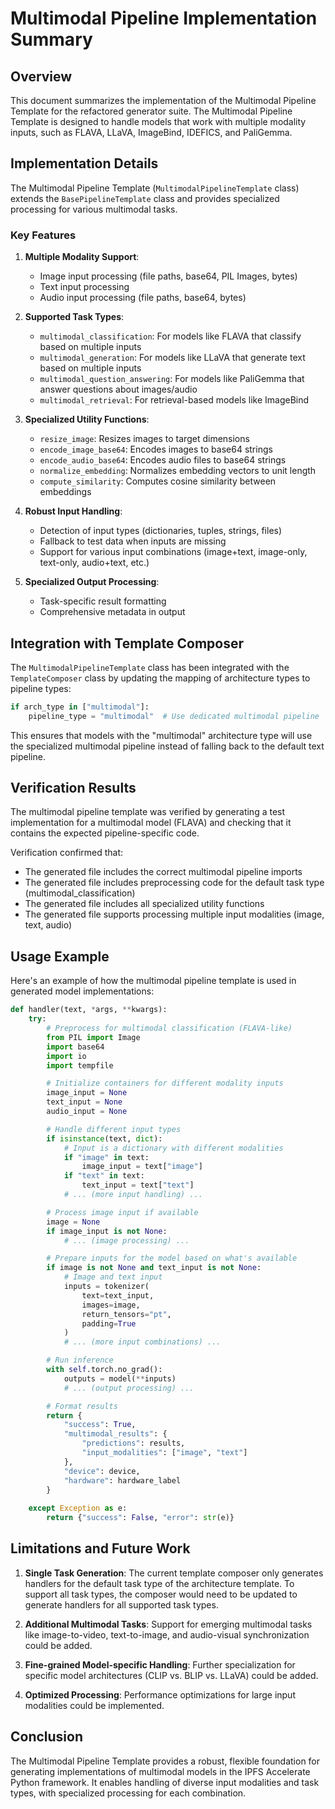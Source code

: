 # Multimodal Pipeline Implementation Summary

## Overview

This document summarizes the implementation of the Multimodal Pipeline Template for the refactored generator suite. The Multimodal Pipeline Template is designed to handle models that work with multiple modality inputs, such as FLAVA, LLaVA, ImageBind, IDEFICS, and PaliGemma.

## Implementation Details

The Multimodal Pipeline Template (`MultimodalPipelineTemplate` class) extends the `BasePipelineTemplate` class and provides specialized processing for various multimodal tasks.

### Key Features

1. **Multiple Modality Support**:
   - Image input processing (file paths, base64, PIL Images, bytes)
   - Text input processing
   - Audio input processing (file paths, base64, bytes)

2. **Supported Task Types**:
   - `multimodal_classification`: For models like FLAVA that classify based on multiple inputs
   - `multimodal_generation`: For models like LLaVA that generate text based on multiple inputs
   - `multimodal_question_answering`: For models like PaliGemma that answer questions about images/audio
   - `multimodal_retrieval`: For retrieval-based models like ImageBind

3. **Specialized Utility Functions**:
   - `resize_image`: Resizes images to target dimensions
   - `encode_image_base64`: Encodes images to base64 strings
   - `encode_audio_base64`: Encodes audio files to base64 strings
   - `normalize_embedding`: Normalizes embedding vectors to unit length
   - `compute_similarity`: Computes cosine similarity between embeddings

4. **Robust Input Handling**:
   - Detection of input types (dictionaries, tuples, strings, files)
   - Fallback to test data when inputs are missing
   - Support for various input combinations (image+text, image-only, text-only, audio+text, etc.)

5. **Specialized Output Processing**:
   - Task-specific result formatting
   - Comprehensive metadata in output

## Integration with Template Composer

The `MultimodalPipelineTemplate` class has been integrated with the `TemplateComposer` class by updating the mapping of architecture types to pipeline types:

```python
if arch_type in ["multimodal"]:
    pipeline_type = "multimodal"  # Use dedicated multimodal pipeline
```

This ensures that models with the "multimodal" architecture type will use the specialized multimodal pipeline instead of falling back to the default text pipeline.

## Verification Results

The multimodal pipeline template was verified by generating a test implementation for a multimodal model (FLAVA) and checking that it contains the expected pipeline-specific code.

Verification confirmed that:
- The generated file includes the correct multimodal pipeline imports
- The generated file includes preprocessing code for the default task type (multimodal_classification)
- The generated file includes all specialized utility functions
- The generated file supports processing multiple input modalities (image, text, audio)

## Usage Example

Here's an example of how the multimodal pipeline template is used in generated model implementations:

```python
def handler(text, *args, **kwargs):
    try:
        # Preprocess for multimodal classification (FLAVA-like)
        from PIL import Image
        import base64
        import io
        import tempfile

        # Initialize containers for different modality inputs
        image_input = None
        text_input = None
        audio_input = None

        # Handle different input types
        if isinstance(text, dict):
            # Input is a dictionary with different modalities
            if "image" in text:
                image_input = text["image"]
            if "text" in text:
                text_input = text["text"]
            # ... (more input handling) ...

        # Process image input if available
        image = None
        if image_input is not None:
            # ... (image processing) ...

        # Prepare inputs for the model based on what's available
        if image is not None and text_input is not None:
            # Image and text input
            inputs = tokenizer(
                text=text_input,
                images=image,
                return_tensors="pt",
                padding=True
            )
            # ... (more input combinations) ...

        # Run inference
        with self.torch.no_grad():
            outputs = model(**inputs)
            # ... (output processing) ...

        # Format results
        return {
            "success": True,
            "multimodal_results": {
                "predictions": results,
                "input_modalities": ["image", "text"]
            },
            "device": device,
            "hardware": hardware_label
        }
            
    except Exception as e:
        return {"success": False, "error": str(e)}
```

## Limitations and Future Work

1. **Single Task Generation**: The current template composer only generates handlers for the default task type of the architecture template. To support all task types, the composer would need to be updated to generate handlers for all supported task types.

2. **Additional Multimodal Tasks**: Support for emerging multimodal tasks like image-to-video, text-to-image, and audio-visual synchronization could be added.

3. **Fine-grained Model-specific Handling**: Further specialization for specific model architectures (CLIP vs. BLIP vs. LLaVA) could be added.

4. **Optimized Processing**: Performance optimizations for large input modalities could be implemented.

## Conclusion

The Multimodal Pipeline Template provides a robust, flexible foundation for generating implementations of multimodal models in the IPFS Accelerate Python framework. It enables handling of diverse input modalities and task types, with specialized processing for each combination.